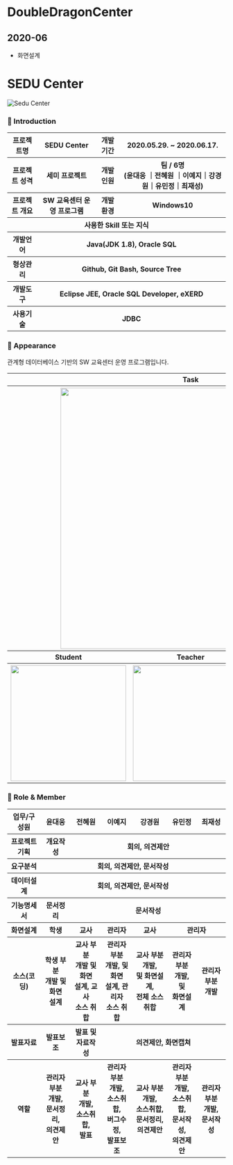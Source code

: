 # DoubleDragonCenter

## 2020-06
 - 화면설계


# SEDU Center

![Sedu Center](asset/sedu-center-thumbnail.png "Preview")

### 👋 Introduction

<table>
    <tr>
        <th>프로젝트명</th>
        <th>SEDU Center</th>
        <th>개발 기간</th>
        <th>2020.05.29. ~ 2020.06.17.</th>
    </tr>
    <tr>
        <th>프로젝트 성격</th>
        <th>세미 프로젝트</th>
        <th>개발 인원</th>
        <th>팀 / 6명<br>
          (윤대웅 ｜전혜원 ｜이예지｜강경원｜유민정｜최재성)
      </th>
    </tr>
      <tr>
        <th>프로젝트 개요</th>
        <th>SW 교육센터 운영 프로그램</th>
        <th>개발 환경</th>
        <th>Windows10</th>
    </tr>
    <tr>
        <th colspan="5">사용한 Skill 또는 지식</th>
    </tr>  
    <tr>
        <th>개발언어</th>
        <th colspan="3">Java(JDK 1.8), Oracle SQL </th>
    </tr>
    <tr>
        <th>형상관리</th>
        <th colspan="3">Github, Git Bash, Source Tree</th>
    </tr>
    <tr>
        <th>개발도구</th>
        <th colspan="3">Eclipse JEE, Oracle SQL Developer, eXERD</th>
    </tr>
    <tr>
        <th>사용기술</th>
        <th colspan="3">JDBC</th>
    </tr>
</table>

### 📼 Appearance

관계형 데이터베이스 기반의 SW 교육센터 운영 프로그램입니다.

<table>
    <tr>
        <th colspan="3">Task</th>
    </tr>
    <tr>
        <th colspan="3"><img width="600" src="asset/sedu-center-task.png"></th>
    </tr>
    <tr>
       <th>Student</th>
       <th>Teacher</th>
       <th>Admin</th>
    </tr>
    <tr>
        <th><img width="266" src="asset/sedu-center-task-student.gif"></th>
        <th><img width="266" src="asset/sedu-center-teacher.gif"></th>
        <th><img width="266" src="asset/sedu-center-task-admin.gif"></th>
    </tr>
</table>

### 📑 Role & Member

<table>
    <tr>
        <th>업무/구성원</th>
        <th> 윤대웅 <th>전혜원 <th>이예지<th>강경원<th>유민정<th>최재성
    </tr>
    <tr>
        <th>프로젝트 기획</th>
        <th>개요작성</th>
        <th colspan="5">회의, 의견제안</th>
    </tr>
    <tr>
        <th>요구분석</th>
        <th colspan="6">회의, 의견제안, 문서작성</th>
    </tr>
    <tr>
        <th>데이터설계</th>
        <th colspan="6">회의, 의견제안, 문서작성</th>
    </tr>
    <tr>
        <th>기능명세서</th>
        <th>문서정리</th>
        <th colspan="5">문서작성</th>
    </tr>
    <tr>
        <th>화면설계</th>
        <th>학생</th>
        <th>교사</th>
        <th>관리자</th>
        <th>교사</th>
        <th colspan="2">관리자</th>
    </tr>
    <tr>
        <th>소스(코딩)</th>
        <th>학생 부분 <br>개발 및 화면<br>설계</th>
        <th>교사 부분 <br>개발 및 화면<br>설계, 교사 <br>소스 취합</th>
        <th>관리자 부분 <br>개발, 및 화면<br>설계, 관리자 <br>소스 취합</th>
        <th>교사 부분 개발, <br>및 화면설계, <br>전체 소스 취합</th>
        <th>관리자 부분 <Br>개발, 및 <Br>화면설계</th>
        <th>관리자 부분 <br>개발</th>
    </tr>
    <tr>
        <th>발표자료</th>
        <th>발표보조</th>
        <th>발표 및 <br>자료작성</th>
        <th colspan="4">의견제안, 화면캡쳐</th>
    </tr>
    <tr>
        <th>역할</th>
        <th>관리자 부분 <br>개발, <br>문서정리, <br>의견제안</th>
        <th>교사 부분 <br>개발, <br>소스취합, <br>발표</th>
        <th>관리자 부분 <br>개발, <br>소스취합, <br>버그수정, <br>발표보조</th>
        <th>교사 부분 <br>개발, <br>소스취합, <br>문서정리, <br>의견제안</th>
        <th>관리자 부분 <br>개발, <br>소스취합, <br>문서작성, <br>의견제안</th>
        <th>관리자 부분 <br>개발, <br>문서작성</th>
    </tr>
</table>

